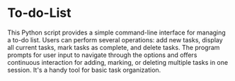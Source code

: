 # To-do-List

This Python script provides a simple command-line interface for managing a to-do list. Users can perform several operations: add new tasks, display all current tasks, mark tasks as complete, and delete tasks. The program prompts for user input to navigate through the options and offers continuous interaction for adding, marking, or deleting multiple tasks in one session. It's a handy tool for basic task organization.
